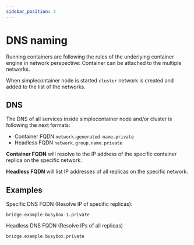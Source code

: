 ```yaml
---
sidebar_position: 3
---
```


# DNS naming
Running containers are following the rules of the underlying container engine in network perspective:
Container can be attached to the multiple networks.

When simplecontainer node is started `cluster` network is created and added to the list of the networks.

## DNS 
The DNS of all services inside simplecontainer node and/or cluster is following the next formats:
- Container FQDN `network.generated-name.private`
- Headless FQDN `network.group.name.private`

**Container FQDN** will resolve to the IP address of the specific container replica on the specific network.

**Headless FQDN** will list IP addresses of all replicas on the specific network.

## Examples
Specific DNS FQDN (Resolve IP of specific replicas):
```cgo
bridge.example-busybox-1.private
```

Headless DNS FQDN (Resolve IPs of all replicas)
```cgo
bridge.example.busybox.private
```